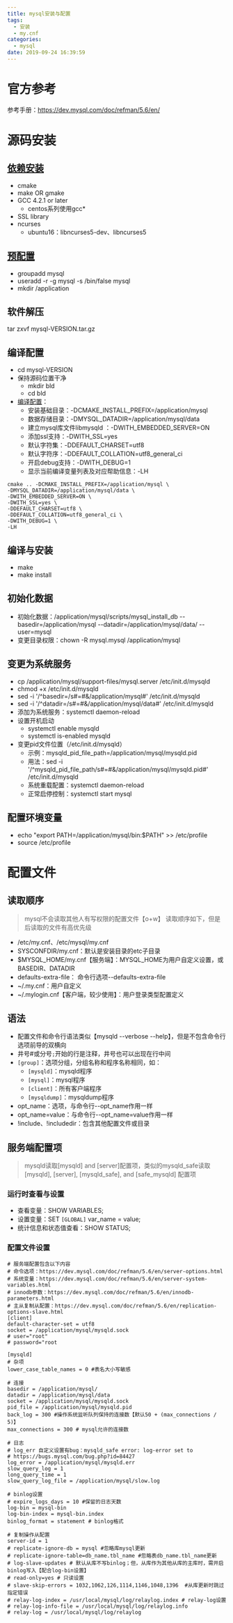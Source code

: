 ```yaml
---
title: mysql安装与配置
tags:
  - 安装
  - my.cnf
categories:
  - mysql
date: 2019-09-24 16:39:59
---
```


# 官方参考
参考手册：https://dev.mysql.com/doc/refman/5.6/en/
# 源码安装
## [依赖安装](https://dev.mysql.com/doc/refman/5.6/en/source-installation-prerequisites.html)
* cmake
* make OR gmake
* GCC 4.2.1 or later
    - centos系列使用gcc*
* SSL library
* ncurses
    - ubuntu16：libncurses5-dev、libncurses5

## [预配置](https://dev.mysql.com/doc/refman/5.6/en/installing-source-distribution.html)
* groupadd mysql
* useradd -r -g mysql -s /bin/false mysql
* mkdir /application

## 软件解压
tar zxvf mysql-VERSION.tar.gz
## 编译配置
* cd mysql-VERSION
* 保持源码位置干净
    - mkdir bld
    - cd bld
* [编译配置](https://dev.mysql.com/doc/refman/5.6/en/source-configuration-options.html)：
    - 安装基础目录：-DCMAKE_INSTALL_PREFIX=/application/mysql
    - 数据存储目录：-DMYSQL_DATADIR=/application/mysql/data
    - 建立mysql库文件libmysqld ：-DWITH_EMBEDDED_SERVER=ON
    - 添加ssl支持：-DWITH_SSL=yes
    - 默认字符集：-DDEFAULT_CHARSET=utf8
    - 默认字符序：-DDEFAULT_COLLATION=utf8_general_ci
    - 开启debug支持：-DWITH_DEBUG=1
    - 显示当前编译变量列表及对应帮助信息：-LH

```
cmake .. -DCMAKE_INSTALL_PREFIX=/application/mysql \
-DMYSQL_DATADIR=/application/mysql/data \
-DWITH_EMBEDDED_SERVER=ON \
-DWITH_SSL=yes \
-DDEFAULT_CHARSET=utf8 \
-DDEFAULT_COLLATION=utf8_general_ci \
-DWITH_DEBUG=1 \
-LH
```

## 编译与安装
* make
* make install

## 初始化数据
* 初始化数据：/application/mysql/scripts/mysql_install_db --basedir=/application/mysql --datadir=/application/mysql/data/ --user=mysql
* 变更目录权限：chown -R mysql.mysql /application/mysql

## 变更为系统服务
- cp /application/mysql/support-files/mysql.server /etc/init.d/mysqld
- chmod +x /etc/init.d/mysqld
- sed -i '/^basedir=/s#=#&/application/mysql#' /etc/init.d/mysqld
- sed -i '/^datadir=/s#=#&/application/mysql/data#' /etc/init.d/mysqld 
- 添加为系统服务：systemctl daemon-reload
- 设置开机启动
    + systemctl enable mysqld
    + systemctl is-enabled mysqld
- 变更pid文件位置（/etc/init.d/mysqld）
    + 示例：mysqld_pid_file_path=/application/mysql/mysqld.pid
    + 用法：sed -i '/^mysqld_pid_file_path/s#=#&/application/mysql/mysqld.pid#' /etc/init.d/mysqld
    + 系统重载配置：systemctl daemon-reload
    + 正常启停控制：systemctl start mysql

## 配置环境变量
* echo "export PATH=/application/mysql/bin:\$PATH" >> /etc/profile
* source /etc/profile

# 配置文件
## 读取顺序
>mysql不会读取其他人有写权限的配置文件【o+w】
>读取顺序如下，但是后读取的文件有高优先级

* /etc/my.cnf、/etc/mysql/my.cnf
* SYSCONFDIR/my.cnf：默认是安装目录的etc子目录
* $MYSQL_HOME/my.cnf【服务端】：MYSQL_HOME为用户自定义设置，或BASEDIR、DATADIR
* defaults-extra-file： 命令行选项--defaults-extra-file
* ~/.my.cnf：用户自定义
* ~/.mylogin.cnf【客户端，较少使用】：用户登录类型配置定义

## 语法
* 配置文件和命令行语法类似【mysqld --verbose --help】，但是不包含命令行选项前导的双横向
* 井号\#或分号`;`开始的行是注释，井号也可以出现在行中间
* `[group]`：选项分组，分组名称和程序名称相同，如：
    - `[mysqld]`：mysqld程序
    - `[mysql]`：mysql程序
    - `[client]`：所有客户端程序
    - `[mysqldump]`：mysqldump程序
* opt_name：选项，与命令行--opt_name作用一样
* opt_name=value：与命令行--opt_name=value作用一样
* !include、!includedir：包含其他配置文件或目录

## 服务端配置项
>mysqld读取[mysqld] and [server]配置项，类似的mysqld_safe读取[mysqld], [server], [mysqld_safe], and [safe_mysqld] 配置项

### 运行时查看与设置
* 查看变量：SHOW VARIABLES;
* 设置变量：SET `[GLOBAL]` var_name = value;
* 统计信息和状态值查看：SHOW STATUS;

### 配置文件设置
```
# 服务端配置包含以下内容
# 命令选项：https://dev.mysql.com/doc/refman/5.6/en/server-options.html
# 系统变量：https://dev.mysql.com/doc/refman/5.6/en/server-system-variables.html
# innodb参数：https://dev.mysql.com/doc/refman/5.6/en/innodb-parameters.html
# 主从复制从配置：https://dev.mysql.com/doc/refman/5.6/en/replication-options-slave.html
[client]
default-character-set = utf8               
socket = /application/mysql/mysqld.sock
# user="root"
# password="root

[mysqld]
# 杂项
lower_case_table_names = 0 #表名大小写敏感

# 连接
basedir = /application/mysql/
datadir = /application/mysql/data
socket = /application/mysql/mysqld.sock
pid_file = /application/mysql/mysqld.pid
back_log = 300 #操作系统监听队列保持的连接数【默认50 + (max_connections / 5)】
max_connections = 300 # mysql允许的连接数

# 日志
# log_err 自定义设置有bug：mysqld_safe error: log-error set to
# https://bugs.mysql.com/bug.php?id=84427
log_error = /application/mysql/mysqld.err
slow_query_log = 1
long_query_time = 1
slow_query_log_file = /application/mysql/slow.log

# binlog设置
# expire_logs_days = 10 #保留的日志天数
log-bin = mysql-bin
log-bin-index = mysql-bin.index
binlog_format = statement # binlog格式

# 复制操作从配置
server-id = 1 
# replicate-ignore-db = mysql #忽略库mysql更新   
# replicate-ignore-table=db_name.tbl_name #忽略表db_name.tbl_name更新                            
# log-slave-updates # 默认从库不写binlog；但，从库作为其他从库的主库时，需开启binlog写入【配合log-bin设置】
# read-only=yes # 只读设置
# slave-skip-errors = 1032,1062,126,1114,1146,1048,1396  #从库更新时跳过指定错误
# relay-log-index = /usr/local/mysql/log/relaylog.index # relay-log设置
# relay-log-info-file = /usr/local/mysql/log/relaylog.info
# relay-log = /usr/local/mysql/log/relaylog
```
